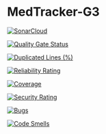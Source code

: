 # MedTracker-G3

[![SonarCloud](https://github.com/ManassehV2/MedTracker-G3/actions/workflows/dotnet.yml/badge.svg)](https://github.com/ManassehV2/MedTracker-G3/actions/workflows/dotnet.yml)

[![Quality Gate Status](https://sonarcloud.io/api/project_badges/measure?project=ManassehV2_MedTracker-G3&metric=alert_status)](https://sonarcloud.io/summary/new_code?id=ManassehV2_MedTracker-G3)

[![Duplicated Lines (%)](https://sonarcloud.io/api/project_badges/measure?project=ManassehV2_MedTracker-G3&metric=duplicated_lines_density)](https://sonarcloud.io/summary/new_code?id=ManassehV2_MedTracker-G3)

[![Reliability Rating](https://sonarcloud.io/api/project_badges/measure?project=ManassehV2_MedTracker-G3&metric=reliability_rating)](https://sonarcloud.io/summary/new_code?id=ManassehV2_MedTracker-G3)

[![Coverage](https://sonarcloud.io/api/project_badges/measure?project=ManassehV2_MedTracker-G3&metric=coverage)](https://sonarcloud.io/summary/new_code?id=ManassehV2_MedTracker-G3)

[![Security Rating](https://sonarcloud.io/api/project_badges/measure?project=ManassehV2_MedTracker-G3&metric=security_rating)](https://sonarcloud.io/summary/new_code?id=ManassehV2_MedTracker-G3)

[![Bugs](https://sonarcloud.io/api/project_badges/measure?project=ManassehV2_MedTracker-G3&metric=bugs)](https://sonarcloud.io/summary/new_code?id=ManassehV2_MedTracker-G3)

[![Code Smells](https://sonarcloud.io/api/project_badges/measure?project=ManassehV2_MedTracker-G3&metric=code_smells)](https://sonarcloud.io/summary/new_code?id=ManassehV2_MedTracker-G3)
